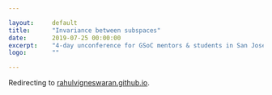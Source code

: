 ```yaml
---

layout:     default
title:      "Invariance between subspaces"
date:       2019-07-25 00:00:00
excerpt:    "4-day unconference for GSoC mentors & students in San Jose, CA"
logo:       ""

---
```



Redirecting to [rahulvigneswaran.github.io](//rahulvigneswaran.github.io).

<script type="text/javascript">
    location.href='/';
</script>
